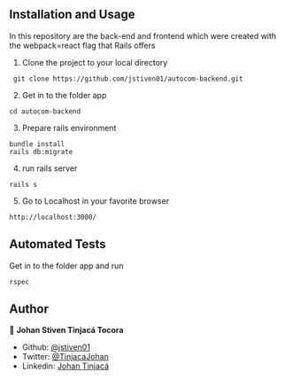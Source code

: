 ## Installation and Usage

In this repository are the back-end and frontend which were created with the webpack=react flag that Rails offers

1. Clone the project to your local directory

```
 git clone https://github.com/jstiven01/autocom-backend.git
```

2. Get in to the folder app

```
cd autocom-backend
```
3. Prepare rails environment

```
bundle install
rails db:migrate
```

4. run rails server

```
rails s
```

5. Go to Localhost in your favorite browser

```
http://localhost:3000/
```

## Automated Tests
Get in to the folder app and run

```
rspec
```

## Author

👤 **Johan Stiven Tinjacá Tocora**

- Github: [@jstiven01](https://github.com/jstiven01)
- Twitter: [@TinjacaJohan](https://twitter.com/TinjacaJohan)
- Linkedin: [Johan Tinjacá](https://www.linkedin.com/in/johanstiventinjaca/)
